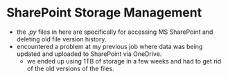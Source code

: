 # SharePoint Storage Management
- the *.py* files in here are specifically for accessing MS SharePoint and deleting old file version history.
- encountered a problem at my previous job where data was being updated and uploaded to SharePoint via OneDrive.
  -  we ended up using 1TB of storage in a few weeks and had to get rid of the old versions of the files.

